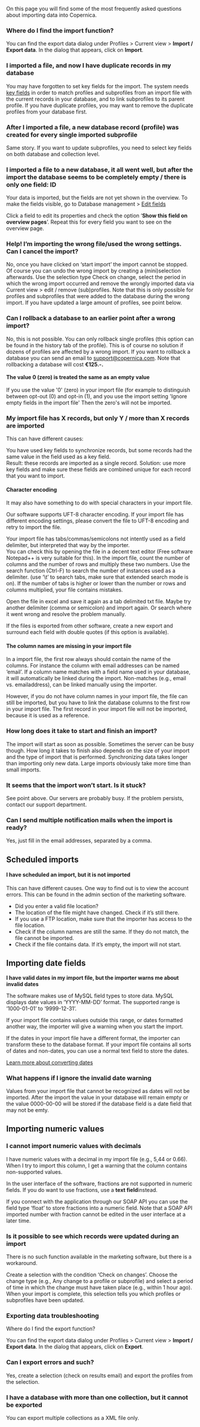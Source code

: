 On this page you will find some of the most frequently asked questions
about importing data into Copernica.

### Where do I find the import function?

You can find the export data dialog under Profiles \> Current view \>
**Import / Export data**. In the dialog that appears, click on
**Import**.

### I imported a file, and now I have duplicate records in my database

You may have forgotten to set key fields for the import. The system
needs [key
fields](https://www.copernica.com/en/support/what-are-key-fields) in
order to match profiles and subprofiles from an import file with the
current records in your database, and to link subprofiles to its parent
profile. If you have duplicate profiles, you may want to remove the
duplicate profiles from your database first.

### After I imported a file, a new database record (profile) was created for every single imported subprofile

Same story. If you want to update subprofiles, you need to select key
fields on both database and collection level.

### I imported a file to a new database, it all went well, but after the import the database seems to be completely empty / there is only one field: ID

Your data is imported, but the fields are not yet shown in the overview.
To make the fields visible, go to Database management \> [Edit
fields](https://www.copernica.com/en/support/database-and-collection-field-types)

Click a field to edit its properties and check the option ‘**Show this
field on overview pages**’. Repeat this for every field you want to see
on the overview page.

### Help! I’m importing the wrong file/used the wrong settings. Can I cancel the import?

No, once you have clicked on ‘start import’ the import cannot be
stopped. Of course you can undo the wrong import by creating a
(mini)selection afterwards. Use the selection type Check on change,
select the period in which the wrong import occurred and remove the
wrongly imported data via Current view \> edit / remove (sub)profiles.
Note that this is only possible for profiles and subprofiles that were
added to the database during the wrong import. If you have updated a
large amount of profiles, see point below.

### Can I rollback a database to an earlier point after a wrong import?

No, this is not possible. You can only rollback single profiles (this
option can be found in the history tab of the profile). This is of
course no solution if dozens of profiles are affected by a wrong import.
If you want to rollback a database you can send an email to
support@copernica.com. Note that rollbacking a database will cost
**€125.-.**\
\
**The value 0 (zero) is treated the same as an empty value**\
\
 If you use the value '0' (zero) in your import file (for example to
distinguish between opt-out (0) and opt-in (1), and you use the import
setting 'Ignore empty fields in the import file' Then the zero's will
not be imported. 

### My import file has X records, but only Y / more than X records are imported

This can have different causes:

You have used key fields to synchronize records, but some records had
the same value in the field used as a key field.\
 Result: these records are imported as a single record. Solution: use
more key fields and make sure these fields are combined unique for each
record that you want to import.

#### Character encoding

It may also have something to do with special characters in your import
file.

Our software supports UFT-8 character encoding. If your import file has
different encoding settings, please convert the file to UFT-8 encoding
and retry to import the file.

Your import file has tabs/commas/semicolons not intently used as a field
delimiter, but interpreted that way by the importer.\
 You can check this by opening the file in a decent text editor (Free
software Notepad++ is very suitable for this). In the import file, count
the number of columns and the number of rows and multiply these two
numbers. Use the search function (Ctrl-F) to search the number of
instances used as a delimiter. (use ‘\\t’ to search tabs, make sure that
extended search mode is on). If the number of tabs is higher or lower
than the number or rows and columns multiplied, your file contains
mistakes.

Open the file in excel and save it again as a tab delimited txt file.
Maybe try another delimiter (comma or semicolon) and import again. Or
search where it went wrong and resolve the problem manually.

If the files is exported from other software, create a new export and
surround each field with double quotes (if this option is available).

#### The column names are missing in your import file

In a import file, the first row always should contain the name of the
columns. For instance the column with email addresses can be named
‘email’. If a column name matches with a field name used in your
database, it will automatically be linked during the import. Non-matches
(e.g., email vs. emailaddress), can be linked manually using the
importer.

However, if you do not have column names in your import file, the file
can still be imported, but you have to link the database columns to the
first row in your import file. The first record in your import file will
not be imported, because it is used as a reference.

### How long does it take to start and finish an import?

The import will start as soon as possible. Sometimes the server can be
busy though. How long it takes to finish also depends on the size of
your import and the type of import that is performed. Synchronizing data
takes longer than importing only new data. Large imports obviously take
more time than small imports.

### It seems that the import won’t start. Is it stuck?

See point above. Our servers are probably busy. If the problem persists,
contact our support department.

### Can I send multiple notification mails when the import is ready?

Yes, just fill in the email addresses, separated by a comma.

Scheduled imports
-----------------

#### I have scheduled an import, but it is not imported

This can have different causes. One way to find out is to view the
account errors. This can be found in the admin section of the marketing
software.

-   Did you enter a valid file location?
-   The location of the file might have changed. Check if it’s still
    there.
-   If you use a FTP location, make sure that the importer has access to
    the file location.
-   Check if the column names are still the same. If they do not match,
    the file cannot be imported.
-   Check if the file contains data. If it’s empty, the import will not
    start.

Importing date fields
---------------------

**I have valid dates in my import file, but the importer warns me about
invalid dates**

The software makes use of MySQL field types to store data. MySQL
displays date values in ‘YYYY-MM-DD’ format. The supported range is
‘1000-01-01’ to ‘9999-12-31’.

If your import file contains values outside this range, or dates
formatted another way, the importer will give a warning when you start
the import.

If the dates in your import file have a different format, the importer
can transform these to the database format. If your import file contains
all sorts of dates and non-dates, you can use a normal text field to
store the dates.

[Learn more about converting
dates](http://www.copernica.com/en/support/importing-dates-with-format-conversion)

### What happens if I ignore the invalid date warning

Values from your import file that cannot be recognized as dates will not
be imported. After the import the value in your database will remain
empty or the value 0000-00-00 will be stored if the database field is a
date field that may not be emty.

Importing numeric values
------------------------

### I cannot import numeric values with decimals

I have numeric values with a decimal in my import file (e.g., 5,44 or
0.66). When I try to import this column, I get a warning that the column
contains non-supported values.

In the user interface of the software, fractions are not supported in
numeric fields. If you do want to use fractions, use a **text
field**instead.

If you connect with the application through our SOAP API you can use the
field type ‘float’ to store fractions into a numeric field. Note that a
SOAP API imported number with fraction cannot be edited in the user
interface at a later time.

### Is it possible to see which records were updated during an import

There is no such function available in the marketing software, but there
is a workaround.

Create a selection with the condition ‘Check on changes’. Choose the
change type (e.g., Any change to a profile or subprofile) and select a
period of time in which the change must have taken place (e.g., within 1
hour ago). When your import is complete, this selection tells you which
profiles or subprofiles have been updated.

### Exporting data troubleshooting

Where do I find the export function?

You can find the export data dialog under Profiles \> Current view \>
**Import / Export data**. In the dialog that appears, click on
**Export**.

### Can I export errors and such?

Yes, create a selection (check on results email) and export the profiles
from the selection.

### I have a database with more than one collection, but it cannot be exported

You can export multiple collections as a XML file only.
